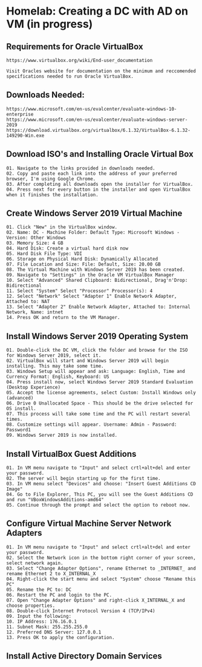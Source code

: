 # Homelab: Creating a DC with AD on VM (in progress)

## Requirements for Oracle VirtualBox
    https://www.virtualbox.org/wiki/End-user_documentation
    
    Visit Oracles website for documentation on the minimum and reccomended specifications needed to run Oracle VirtualBox.
    
## Downloads Needed:
    https://www.microsoft.com/en-us/evalcenter/evaluate-windows-10-enterprise
    https://www.microsoft.com/en-us/evalcenter/evaluate-windows-server-2019
    https://download.virtualbox.org/virtualbox/6.1.32/VirtualBox-6.1.32-149290-Win.exe

## Download ISO's and Installing Oracle Virtual Box
    01. Navigate to the links provided in downloads needed.
    02. Copy and paste each link into the address of your preferred browser, I'm using Google Chrome.
    03. After completing all downloads open the installer for VirtualBox.
    04. Press next for every button in the installer and open VirtualBox when it finishes the installation.

## Create Windows Server 2019 Virtual Machine
    01. Click "New" in the VirtualBox window.
    02. Name: DC - Machine Folder: Default Type: Microsoft Windows - Version: Other Windows
    03. Memory Size: 4 GB
    04. Hard Disk: Create a virtual hard disk now
    05. Hard Disk File Type: VDI
    06. Storage on Physical Hard Disk: Dynamically Allocated
    07. File Location and Size: File: Default, Size: 20.00 GB
    08. The Virtual Machine with Windows Server 2019 has been created.
    09. Navigate to "Settings" in the Oracle VM VirtualBox Manager
    10. Select "Advanced" Shared Clipboard: Bidirectional, Drag'n'Drop: Bidirectional
    11. Select "System" Select "Processor" Processor(s): 4
    12. Select "Network" Select "Adapter 1" Enable Network Adapter, Attached to: NAT
    13. Select "Adapter 2" Enable Network Adapter, Attached to: Internal Network, Name: intnet
    14. Press OK and return to the VM Manager.
    
##  Install Windows Server 2019 Operating System
    01. Double-click the DC VM, click the folder and browse for the ISO for Windows Server 2019, select it.
    02. VirtualBox will start and Windows Server 2019 will begin installing. This may take some time.
    03. Windows Setup will appear and ask: Language: English, Time and Currency Format: English, Keyboard: US
    04. Press install now, select Windows Server 2019 Standard Evaluation (Desktop Experience)
    05. Accept the license agreements, select Custom: Install Windows only (advanced)
    06. Drive 0 Unallocated Space - This should be the drive selected for OS install. 
    07. This process will take some time and the PC will restart several times.
    08. Customize settings will appear. Username: Admin - Password: Password1
    09. Windows Server 2019 is now installed.
    
 ##  Install VirtualBox Guest Additions   
    01. In VM menu navigate to "Input" and select crtl+alt+del and enter your password.
    02. The server will begin starting up for the first time.
    03. In VM menu select "Devices" and choose: "Insert Guest Additions CD Image"
    04. Go to File Explorer, This PC, you will see the Guest Additions CD and run "VBoxWindowsAdditions-amd64"
    05. Continue through the prompt and select the option to reboot now.

 ## Configure Virtual Machine Server Network Adapters 
    01. In VM menu navigate to "Input" and select crtl+alt+del and enter your password.
    02. Select the Network icon in the bottom right corner of your screen, select network again.
    03. Select "Change Adapter Options", rename Ethernet to _INTERNET_ and rename Ethernet 2 to X_INTERNAL_X
    04. Right-click the start menu and select "System" choose "Rename this PC"
    05. Rename the PC to: DC
    06. Restart the PC and login to the PC.
    07. Open "Change Adapter Options" and right-click X_INTERNAL_X and choose properties.
    08. Double-click Internet Protocol Version 4 (TCP/IPv4)
    09. Input the following:
    10. IP Address: 176.16.0.1
    11. Subnet Mask: 255.255.255.0
    12. Preferred DNS Server: 127.0.0.1
    13. Press OK to apply the configuration.
    
 ## Install Active Directory Domain Services

